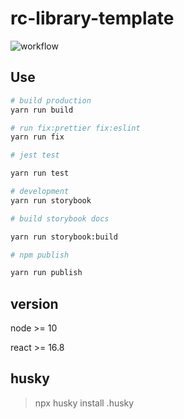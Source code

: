 # rc-library-template

![workflow](https://github.com/qqxs/rc-library-template/actions/workflows/cl.yml/badge.svg)

## Use

```bash
# build production
yarn run build

# run fix:prettier fix:eslint
yarn run fix

# jest test

yarn run test

# development
yarn run storybook

# build storybook docs

yarn run storybook:build

# npm publish

yarn run publish
```

## version

node >= 10

react >= 16.8

## husky

> npx husky install .husky
